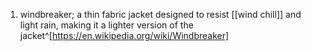 1. windbreaker; a thin fabric jacket designed to resist [[wind chill]] and light rain, making it a lighter version of the jacket^[https://en.wikipedia.org/wiki/Windbreaker]